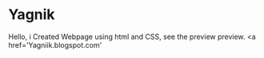 # Yagnik
Hello,  i Created Webpage using html and CSS, see the preview preview. <a href='Yagniik.blogspot.com'</a>
